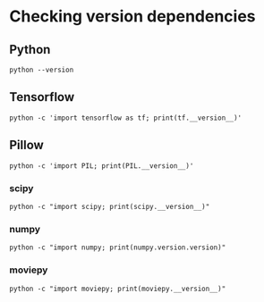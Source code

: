 # Checking version dependencies

## Python

```
python --version
```

## Tensorflow

```
python -c 'import tensorflow as tf; print(tf.__version__)' 
```

## Pillow

```
python -c 'import PIL; print(PIL.__version__)' 
```

### scipy

```
python -c "import scipy; print(scipy.__version__)"
```

### numpy

```
python -c "import numpy; print(numpy.version.version)"
```

### moviepy

```
python -c "import moviepy; print(moviepy.__version__)"
```